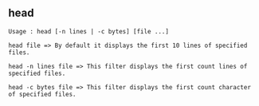 ## head

```Usage : head [-n lines | -c bytes] [file ...]```


```
head file => By default it displays the first 10 lines of specified files.

head -n lines file => This filter displays the first count lines of specified files.

head -c bytes file => This filter displays the first count character of specified files.
```
